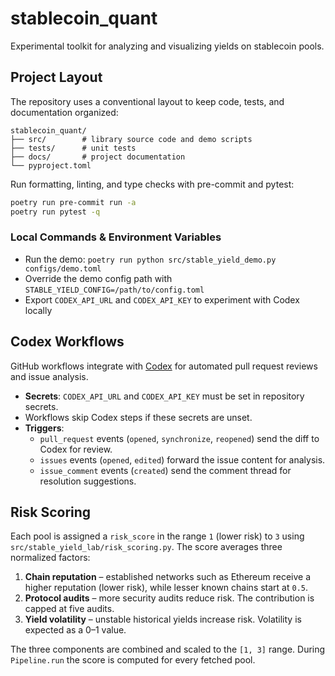 # stablecoin_quant

Experimental toolkit for analyzing and visualizing yields on stablecoin pools.

## Project Layout

The repository uses a conventional layout to keep code, tests, and
documentation organized:

```
stablecoin_quant/
├── src/        # library source code and demo scripts
├── tests/      # unit tests
├── docs/       # project documentation
└── pyproject.toml
```

Run formatting, linting, and type checks with pre-commit and pytest:

```bash
poetry run pre-commit run -a
poetry run pytest -q
```

### Local Commands & Environment Variables

- Run the demo: `poetry run python src/stable_yield_demo.py configs/demo.toml`
- Override the demo config path with `STABLE_YIELD_CONFIG=/path/to/config.toml`
- Export `CODEX_API_URL` and `CODEX_API_KEY` to experiment with Codex locally

## Codex Workflows

GitHub workflows integrate with [Codex](https://github.com/features/copilot) for automated pull request
reviews and issue analysis.

- **Secrets**: `CODEX_API_URL` and `CODEX_API_KEY` must be set in repository secrets.
- Workflows skip Codex steps if these secrets are unset.
- **Triggers**:
  - `pull_request` events (`opened`, `synchronize`, `reopened`) send the diff to Codex for review.
  - `issues` events (`opened`, `edited`) forward the issue content for analysis.
  - `issue_comment` events (`created`) send the comment thread for resolution suggestions.


## Risk Scoring

Each pool is assigned a ``risk_score`` in the range ``1`` (lower risk) to ``3``
using ``src/stable_yield_lab/risk_scoring.py``. The score averages three
normalized factors:

1. **Chain reputation** – established networks such as Ethereum receive a
   higher reputation (lower risk), while lesser known chains start at ``0.5``.
2. **Protocol audits** – more security audits reduce risk. The contribution is
   capped at five audits.
3. **Yield volatility** – unstable historical yields increase risk. Volatility
   is expected as a 0–1 value.

The three components are combined and scaled to the ``[1, 3]`` range. During
``Pipeline.run`` the score is computed for every fetched pool.
